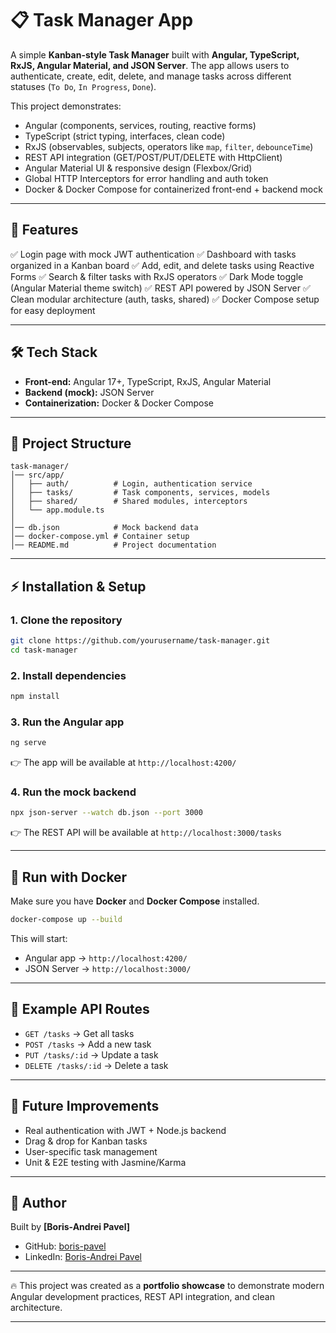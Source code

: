 # 📋 Task Manager App

A simple **Kanban-style Task Manager** built with **Angular, TypeScript, RxJS, Angular Material, and JSON Server**.
The app allows users to authenticate, create, edit, delete, and manage tasks across different statuses (`To Do`, `In Progress`, `Done`).

This project demonstrates:

* Angular (components, services, routing, reactive forms)
* TypeScript (strict typing, interfaces, clean code)
* RxJS (observables, subjects, operators like `map`, `filter`, `debounceTime`)
* REST API integration (GET/POST/PUT/DELETE with HttpClient)
* Angular Material UI & responsive design (Flexbox/Grid)
* Global HTTP Interceptors for error handling and auth token
* Docker & Docker Compose for containerized front-end + backend mock

---

## 🚀 Features

✅ Login page with mock JWT authentication
✅ Dashboard with tasks organized in a Kanban board
✅ Add, edit, and delete tasks using Reactive Forms
✅ Search & filter tasks with RxJS operators
✅ Dark Mode toggle (Angular Material theme switch)
✅ REST API powered by JSON Server
✅ Clean modular architecture (auth, tasks, shared)
✅ Docker Compose setup for easy deployment

---

## 🛠️ Tech Stack

* **Front-end:** Angular 17+, TypeScript, RxJS, Angular Material
* **Backend (mock):** JSON Server
* **Containerization:** Docker & Docker Compose

---

## 📂 Project Structure

```
task-manager/
│── src/app/
│   ├── auth/          # Login, authentication service
│   ├── tasks/         # Task components, services, models
│   ├── shared/        # Shared modules, interceptors
│   └── app.module.ts
│
│── db.json            # Mock backend data
│── docker-compose.yml # Container setup
│── README.md          # Project documentation
```

---

## ⚡ Installation & Setup

### 1. Clone the repository

```bash
git clone https://github.com/yourusername/task-manager.git
cd task-manager
```

### 2. Install dependencies

```bash
npm install
```

### 3. Run the Angular app

```bash
ng serve
```

👉 The app will be available at `http://localhost:4200/`

### 4. Run the mock backend

```bash
npx json-server --watch db.json --port 3000
```

👉 The REST API will be available at `http://localhost:3000/tasks`

---

## 🐳 Run with Docker

Make sure you have **Docker** and **Docker Compose** installed.

```bash
docker-compose up --build
```

This will start:

* Angular app → `http://localhost:4200/`
* JSON Server → `http://localhost:3000/`

---

## 🔑 Example API Routes

* `GET /tasks` → Get all tasks
* `POST /tasks` → Add a new task
* `PUT /tasks/:id` → Update a task
* `DELETE /tasks/:id` → Delete a task

---

## 🎯 Future Improvements

* Real authentication with JWT + Node.js backend
* Drag & drop for Kanban tasks
* User-specific task management
* Unit & E2E testing with Jasmine/Karma

---

## 👤 Author

Built by **\[Boris-Andrei Pavel]**

* GitHub: [boris-pavel](https://github.com/boris-pavel)
* LinkedIn: [Boris-Andrei Pavel](https://www.linkedin.com/in/boris-pavel/)

---

🔥 This project was created as a **portfolio showcase** to demonstrate modern Angular development practices, REST API integration, and clean architecture.

---

